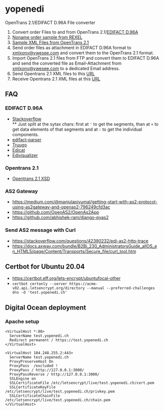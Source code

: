 # yopenedi
OpenTrans 2.1/EDIFACT D.96A File converter
1. Convert order Files to and from OpenTrans 2.1/[EDIFACT D.96A](http://www.unece.org/trade/untdid/d96a/content.htm)
2. [Noname order sample from REXEL](https://1drv.ms/u/s!AgbWsnOPcbiN7iyEebz5pdfK6Arz?e=p9vhYD)
3. [Sample XML Files from OpenTrans 2.1](https://1drv.ms/u/s!AgbWsnOPcbiN7hNOj5J96OsS2svQ?e=OnPvPZ)
4. Send order files as attachment in EDIFACT D.96A format to xmlxonv@ywesee.com and convert them to the OpenTrans 2.1 format.
5. Import OpenTrans 2.1 files from FTP and convert them to EDIFACT D.96A and send the converted file as Email-Attachment from xmlxonv@ywesee.com to a dedicated Email address.
6. Send Opentrans 2.1 XML files to this [URL](https://connect.boni.ch/OpaccOne/B2B/Channel/XmlOverHttp/ywesee)
7. Receive Opentrans 2.1 XML files at this [URL](https://yopenedi.ch/input)

## FAQ
### EDIFACT D.96A
* [Stackoverflow](https://stackoverflow.com/questions/11295551/is-there-a-really-simple-way-to-process-edifact-for-example-d96a)\
** Just split at the sytax chars: first at `'` to get the segments, than at `+` to get data elements of that segments and at `:` to get the individual components.
* [edifact-parser](https://www.npmjs.com/package/edifact-parser)
* [Truugo](https://www.truugo.com/edifact/d96a/orders/)
* [Edicat](https://github.com/notpeter/edicat)
* [Edivisualizer](https://stackoverflow.com/questions/32889967/what-algorithm-to-use-to-format-an-edifact-file)
### Opentrans 2.1
* [Opentrans 2.1 XSD](https://www.opentrans.de/XMLSchema/2.1/opentrans_2_1.xsd)
### AS2 Gateway
* https://medium.com/@manjulapiyumal/getting-start-with-as2-protocol-using-as2gateway-and-openas2-796249cfd3ac
* https://github.com/OpenAS2/OpenAs2App
* https://github.com/abhishek-ram/django-pyas2
### Send AS2 message with Curl
* https://stackoverflow.com/questions/42390232/edi-as2-http-trace
* https://docs.axway.com/bundle/B2Bi_230_AdministratorsGuide_allOS_en_HTML5/page/Content/Transports/Secure_file/curl_tool.htm

## Certbot for Ubuntu 20.04
* https://certbot.eff.org/lets-encrypt/ubuntufocal-other
* `certbot certonly --server https://acme-v02.api.letsencrypt.org/directory --manual --preferred-challenges dns -d 'test.yopenedi.ch'`

## Digital Ocean deployment
### Apache setup
```
<VirtualHost *:80>
  ServerName test.yopenedi.ch
  Redirect permanent / https://test.yopenedi.ch
</VirtualHost>

<VirtualHost 104.248.255.2:443>
  ServerName test.yopenedi.ch
  ProxyPreserveHost On
  ProxyPass  /excluded !
  ProxyPass / http://127.0.0.1:3000/
  ProxyPassReverse / http://127.0.0.1:3000/
  SSLEngine on
  SSLCertificateFile /etc/letsencrypt/live/test.yopenedi.ch/cert.pem
  SSLCertificateKeyFile /etc/letsencrypt/live/test.yopenedi.ch/privkey.pem
  SSLCertificateChainFile /etc/letsencrypt/live/test.yopenedi.ch/chain.pem
</VirtualHost>
```
